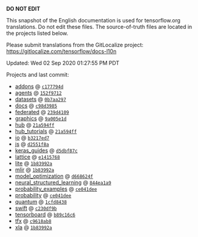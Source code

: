 __DO NOT EDIT__

This snapshot of the English documentation is used for tensorflow.org
translations. Do not edit these files. The source-of-truth files are located in
the projects listed below.

Please submit translations from the GitLocalize project: https://gitlocalize.com/tensorflow/docs-l10n

Updated: Wed 02 Sep 2020 01:27:55 PM PDT

Projects and last commit:

- [addons](https://github.com/tensorflow/addons/tree/master/docs) @ <a href='https://github.com/tensorflow/addons/commit/c177794d3b5007d750e7523dc4e1329173fa8a41'><code>c177794d</code></a>
- [agents](https://github.com/tensorflow/agents/tree/master/docs) @ <a href='https://github.com/tensorflow/agents/commit/152f9712ea613c54fcac160513e71c00a42d558a'><code>152f9712</code></a>
- [datasets](https://github.com/tensorflow/datasets/tree/master/docs) @ <a href='https://github.com/tensorflow/datasets/commit/0b7aa29726708aa9d92e613f69fa8b69d6f9dd43'><code>0b7aa297</code></a>
- [docs](https://github.com/tensorflow/docs/tree/master/site/en) @ <a href='https://github.com/tensorflow/docs/commit/c98d3985d1fa6f2cce6348319910404d97a25102'><code>c98d3985</code></a>
- [federated](https://github.com/tensorflow/federated/tree/master/docs) @ <a href='https://github.com/tensorflow/federated/commit/239d4109fcd154644bc7b2a1f98328f3af9e569a'><code>239d4109</code></a>
- [graphics](https://github.com/tensorflow/graphics/tree/master/tensorflow_graphics/g3doc) @ <a href='https://github.com/tensorflow/graphics/commit/9a005e1d4cc93f95cd83f509ee0aee0b2dca5096'><code>9a005e1d</code></a>
- [hub](https://github.com/tensorflow/hub/tree/master/docs) @ <a href='https://github.com/tensorflow/hub/commit/21a594ffd89b021da99afaa73f0416a3b103811f'><code>21a594ff</code></a>
- [hub_tutorials](https://github.com/tensorflow/hub/tree/master/examples/colab) @ <a href='https://github.com/tensorflow/hub/commit/21a594ffd89b021da99afaa73f0416a3b103811f'><code>21a594ff</code></a>
- [io](https://github.com/tensorflow/io/tree/master/docs) @ <a href='https://github.com/tensorflow/io/commit/b3217ed781d187c19a71da34530a42a66d0dae7c'><code>b3217ed7</code></a>
- [js](https://github.com/tensorflow/tfjs-website/tree/master/docs) @ <a href='https://github.com/tensorflow/tfjs-website/commit/d2551f8ae8d11385747de9f09d7513621444c65a'><code>d2551f8a</code></a>
- [keras_guides](https://github.com/keras-team/keras-io/tree/master/tf) @ <a href='https://github.com/keras-team/keras-io/commit/d5dbf87c624c0457bea0a75fbd17e05a44f5ff57'><code>d5dbf87c</code></a>
- [lattice](https://github.com/tensorflow/lattice/tree/master/docs) @ <a href='https://github.com/tensorflow/lattice/commit/e141576803fb8ce358c6c4acf154ff61949efbad'><code>e1415768</code></a>
- [lite](https://github.com/tensorflow/tensorflow/tree/master/tensorflow/lite/g3doc) @ <a href='https://github.com/tensorflow/tensorflow/commit/1b83992ade6141756cb5b72b998f02b90430ffd5'><code>1b83992a</code></a>
- [mlir](https://github.com/tensorflow/tensorflow/tree/master/tensorflow/compiler/mlir/g3doc) @ <a href='https://github.com/tensorflow/tensorflow/commit/1b83992ade6141756cb5b72b998f02b90430ffd5'><code>1b83992a</code></a>
- [model_optimization](https://github.com/tensorflow/model-optimization/tree/master/tensorflow_model_optimization/g3doc) @ <a href='https://github.com/tensorflow/model-optimization/commit/d668624f4b01657cd3432c66e8a48ddcd0378758'><code>d668624f</code></a>
- [neural_structured_learning](https://github.com/tensorflow/neural-structured-learning/tree/master/g3doc) @ <a href='https://github.com/tensorflow/neural-structured-learning/commit/844ea1a93f3b8e4b43d0b9603cc6d2f170a2712d'><code>844ea1a9</code></a>
- [probability_examples](https://github.com/tensorflow/probability/tree/master/tensorflow_probability/examples/jupyter_notebooks) @ <a href='https://github.com/tensorflow/probability/commit/ce041deef15cb8ec9e9b439d2a3b9dcf8fe0e73f'><code>ce041dee</code></a>
- [probability](https://github.com/tensorflow/probability/tree/master/tensorflow_probability/g3doc) @ <a href='https://github.com/tensorflow/probability/commit/ce041deef15cb8ec9e9b439d2a3b9dcf8fe0e73f'><code>ce041dee</code></a>
- [quantum](https://github.com/tensorflow/quantum/tree/master/docs) @ <a href='https://github.com/tensorflow/quantum/commit/1cfd843831d83dc7987d701c9e94c0d9cbbfe663'><code>1cfd8438</code></a>
- [swift](https://github.com/tensorflow/swift/tree/master/docs/site) @ <a href='https://github.com/tensorflow/swift/commit/c230df9b869aace1e70f8fd7f288524448bd476a'><code>c230df9b</code></a>
- [tensorboard](https://github.com/tensorflow/tensorboard/tree/master/docs) @ <a href='https://github.com/tensorflow/tensorboard/commit/b89c16c60eff72b4e6b9bf70fe312190058a5e2e'><code>b89c16c6</code></a>
- [tfx](https://github.com/tensorflow/tfx/tree/master/docs) @ <a href='https://github.com/tensorflow/tfx/commit/c9618ab8d8ba08ac36b4d76157329ec46cb3e637'><code>c9618ab8</code></a>
- [xla](https://github.com/tensorflow/tensorflow/tree/master/tensorflow/compiler/xla/g3doc) @ <a href='https://github.com/tensorflow/tensorflow/commit/1b83992ade6141756cb5b72b998f02b90430ffd5'><code>1b83992a</code></a>

